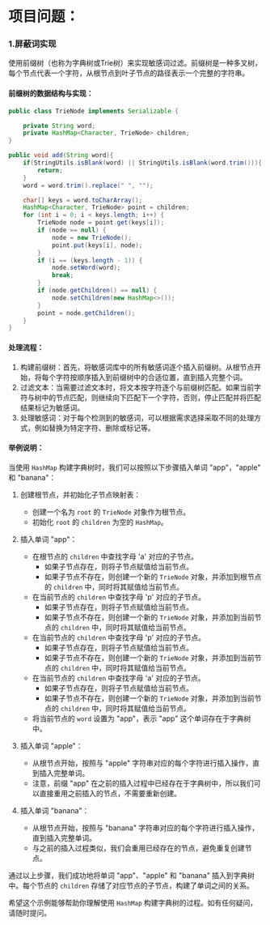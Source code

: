 # 项目问题：

### 1.屏蔽词实现

使用前缀树（也称为字典树或Trie树）来实现敏感词过滤。前缀树是一种多叉树，每个节点代表一个字符，从根节点到叶子节点的路径表示一个完整的字符串。

#### 前缀树的数据结构与实现：

```Java
public class TrieNode implements Serializable {

    private String word;
    private HashMap<Character, TrieNode> children;
}
```

```Java
public void add(String word){
    if(StringUtils.isBlank(word) || StringUtils.isBlank(word.trim())){
        return;
    }
    word = word.trim().replace(" ", "");

    char[] keys = word.toCharArray();
    HashMap<Character, TrieNode> point = children;
    for (int i = 0; i < keys.length; i++) {
        TrieNode node = point.get(keys[i]);
        if (node == null) {
            node = new TrieNode();
            point.put(keys[i], node);
        }
        if (i == (keys.length - 1)) {
            node.setWord(word);
            break;
        }
        if (node.getChildren() == null) {
            node.setChildren(new HashMap<>());
        }
        point = node.getChildren();
    }
}
```

#### 处理流程：

1. 构建前缀树：首先，将敏感词库中的所有敏感词逐个插入前缀树。从根节点开始，将每个字符按顺序插入到前缀树中的合适位置，直到插入完整个词。
2. 过滤文本：当需要过滤文本时，将文本按字符逐个与前缀树匹配。如果当前字符与树中的节点匹配，则继续向下匹配下一个字符，否则，停止匹配并将匹配结果标记为敏感词。
3. 处理敏感词：对于每个检测到的敏感词，可以根据需求选择采取不同的处理方式，例如替换为特定字符、删除或标记等。

#### 举例说明：

当使用 `HashMap` 构建字典树时，我们可以按照以下步骤插入单词 "app"，"apple" 和 "banana"：

1. 创建根节点，并初始化子节点映射表：
   - 创建一个名为 `root` 的 `TrieNode` 对象作为根节点。
   - 初始化 `root` 的 `children` 为空的 `HashMap`。

2. 插入单词 "app"：
   - 在根节点的 `children` 中查找字母 'a' 对应的子节点。
     - 如果子节点存在，则将子节点赋值给当前节点。
     - 如果子节点不存在，则创建一个新的 `TrieNode` 对象，并添加到根节点的 `children` 中，同时将其赋值给当前节点。
   - 在当前节点的 `children` 中查找字母 'p' 对应的子节点。
     - 如果子节点存在，则将子节点赋值给当前节点。
     - 如果子节点不存在，则创建一个新的 `TrieNode` 对象，并添加到当前节点的 `children` 中，同时将其赋值给当前节点。
   - 在当前节点的 `children` 中查找字母 'p' 对应的子节点。
     - 如果子节点存在，则将子节点赋值给当前节点。
     - 如果子节点不存在，则创建一个新的 `TrieNode` 对象，并添加到当前节点的 `children` 中，同时将其赋值给当前节点。
   - 在当前节点的 `children` 中查找字母 'a' 对应的子节点。
     - 如果子节点存在，则将子节点赋值给当前节点。
     - 如果子节点不存在，则创建一个新的 `TrieNode` 对象，并添加到当前节点的 `children` 中，同时将其赋值给当前节点。
   - 将当前节点的 `word` 设置为 "app"，表示 "app" 这个单词存在于字典树中。

3. 插入单词 "apple"：
   - 从根节点开始，按照与 "apple" 字符串对应的每个字符进行插入操作，直到插入完整单词。
   - 注意，前缀 "app" 在之前的插入过程中已经存在于字典树中，所以我们可以直接重用之前插入的节点，不需要重新创建。

4. 插入单词 "banana"：
   - 从根节点开始，按照与 "banana" 字符串对应的每个字符进行插入操作，直到插入完整单词。
   - 与之前的插入过程类似，我们会重用已经存在的节点，避免重复创建节点。

通过以上步骤，我们成功地将单词 "app"、"apple" 和 "banana" 插入到字典树中。每个节点的 `children` 存储了对应节点的子节点，构建了单词之间的关系。

希望这个示例能够帮助你理解使用 `HashMap` 构建字典树的过程。如有任何疑问，请随时提问。

